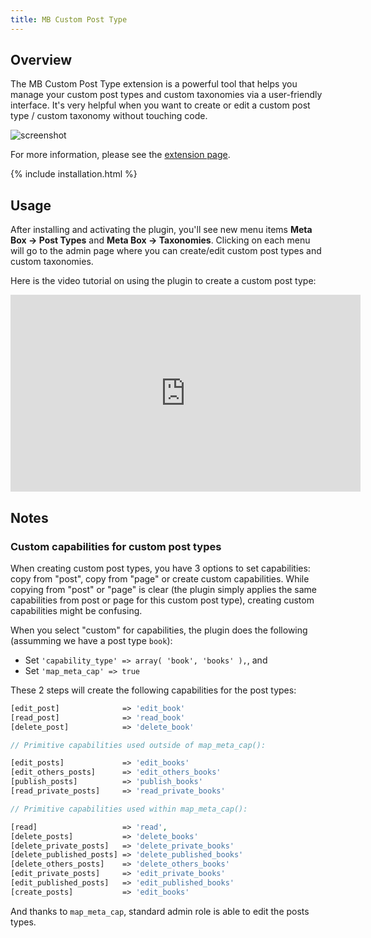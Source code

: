 ```yaml
---
title: MB Custom Post Type
---
```


## Overview

The MB Custom Post Type extension is a powerful tool that helps you manage your custom post types and custom taxonomies via a user-friendly interface. It's very helpful when you want to create or edit a custom post type / custom taxonomy without touching code.

![screenshot](https://i.imgur.com/mmbVRPn.png)

For more information, please see the [extension page](https://metabox.io/plugins/custom-post-type/).

{% include installation.html %}

## Usage

After installing and activating the plugin, you'll see new menu items **Meta Box &rarr; Post Types** and **Meta Box &rarr; Taxonomies**. Clicking on each menu will go to the admin page where you can create/edit custom post types and custom taxonomies.

Here is the video tutorial on using the plugin to create a custom post type:

<iframe width="560" height="315" src="https://www.youtube.com/embed/9c4w5zdeTJI" frameborder="0" allow="accelerometer; autoplay; encrypted-media; gyroscope; picture-in-picture" allowfullscreen></iframe>

## Notes

### Custom capabilities for custom post types

When creating custom post types, you have 3 options to set capabilities: copy from "post", copy from "page" or create custom capabilities. While copying from "post" or "page" is clear (the plugin simply applies the same capabilities from post or page for this custom post type), creating custom capabilities might be confusing.

When you select "custom" for capabilities, the plugin does the following (assumming we have a post type `book`):

- Set `'capability_type' => array( 'book', 'books' ),`, and
- Set `'map_meta_cap' => true`

These 2 steps will create the following capabilities for the post types:

```php
[edit_post]              => 'edit_book'
[read_post]              => 'read_book'
[delete_post]            => 'delete_book'

// Primitive capabilities used outside of map_meta_cap():

[edit_posts]             => 'edit_books'
[edit_others_posts]      => 'edit_others_books'
[publish_posts]          => 'publish_books'
[read_private_posts]     => 'read_private_books'

// Primitive capabilities used within map_meta_cap():

[read]                   => 'read',
[delete_posts]           => 'delete_books'
[delete_private_posts]   => 'delete_private_books'
[delete_published_posts] => 'delete_published_books'
[delete_others_posts]    => 'delete_others_books'
[edit_private_posts]     => 'edit_private_books'
[edit_published_posts]   => 'edit_published_books'
[create_posts]           => 'edit_books'
```

And thanks to `map_meta_cap`, standard admin role is able to edit the posts types.
